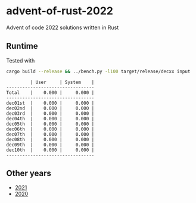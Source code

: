# advent-of-rust-2022
Advent of code 2022 solutions written in Rust 

## Runtime
Tested with
```bash
cargo build --release && ../bench.py -l100 target/release/decxx input
```

```
         | User     | System    |
---------------------------------
Total    |    0.000 |     0.000 |
---------------------------------
dec01st  |    0.000 |     0.000 |
dec02nd  |    0.000 |     0.000 |
dec03rd  |    0.000 |     0.000 |
dec04th  |    0.000 |     0.000 |
dec05th  |    0.000 |     0.000 |
dec06th  |    0.000 |     0.000 |
dec07th  |    0.000 |     0.000 |
dec08th  |    0.000 |     0.000 |
dec09th  |    0.000 |     0.000 |
dec10th  |    0.000 |     0.000 |
---------------------------------
```

## Other years
* [2021](https://github.com/debuti/advent-of-rust-2021)
* [2020](https://github.com/debuti/advent-of-rust-2020)